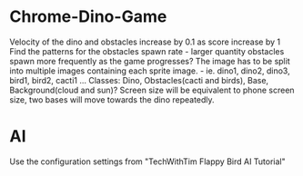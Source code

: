 # Chrome-Dino-Game
Velocity of the dino and obstacles increase by 0.1 as score increase by 1
Find the patterns for the obstacles spawn rate
    - larger quantity obstacles spawn more frequently as the game progresses?
The image has to be split into multiple images containing each sprite image.
    - ie. dino1, dino2, dino3, bird1, bird2, cacti1 ...
Classes: Dino, Obstacles(cacti and birds), Base, Background(cloud and sun)?
Screen size will be equivalent to phone screen size, two bases will move towards the dino repeatedly.

# AI
Use the configuration settings from "TechWithTim Flappy Bird AI Tutorial"